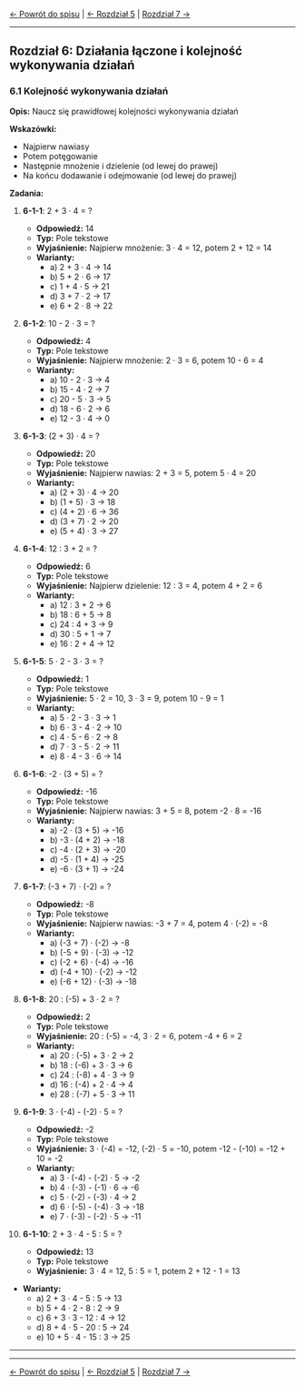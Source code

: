 [← Powrót do spisu](zadania_index.md) | [← Rozdział 5](zadania_5.md) | [Rozdział 7 →](zadania_7.md)

---

## Rozdział 6: Działania łączone i kolejność wykonywania działań

### 6.1 Kolejność wykonywania działań

**Opis:** Naucz się prawidłowej kolejności wykonywania działań

**Wskazówki:**
- Najpierw nawiasy
- Potem potęgowanie
- Następnie mnożenie i dzielenie (od lewej do prawej)
- Na końcu dodawanie i odejmowanie (od lewej do prawej)

**Zadania:**

1. **6-1-1**: 2 + 3 · 4 = ?
   - **Odpowiedź:** 14
   - **Typ:** Pole tekstowe
   - **Wyjaśnienie:** Najpierw mnożenie: 3 · 4 = 12, potem 2 + 12 = 14
   - **Warianty:**
     - a) 2 + 3 · 4 → 14
     - b) 5 + 2 · 6 → 17
     - c) 1 + 4 · 5 → 21
     - d) 3 + 7 · 2 → 17
     - e) 6 + 2 · 8 → 22


2. **6-1-2**: 10 - 2 · 3 = ?
   - **Odpowiedź:** 4
   - **Typ:** Pole tekstowe
   - **Wyjaśnienie:** Najpierw mnożenie: 2 · 3 = 6, potem 10 - 6 = 4
   - **Warianty:**
     - a) 10 - 2 · 3 → 4
     - b) 15 - 4 · 2 → 7
     - c) 20 - 5 · 3 → 5
     - d) 18 - 6 · 2 → 6
     - e) 12 - 3 · 4 → 0


3. **6-1-3**: (2 + 3) · 4 = ?
   - **Odpowiedź:** 20
   - **Typ:** Pole tekstowe
   - **Wyjaśnienie:** Najpierw nawias: 2 + 3 = 5, potem 5 · 4 = 20
   - **Warianty:**
     - a) (2 + 3) · 4 → 20
     - b) (1 + 5) · 3 → 18
     - c) (4 + 2) · 6 → 36
     - d) (3 + 7) · 2 → 20
     - e) (5 + 4) · 3 → 27


4. **6-1-4**: 12 : 3 + 2 = ?
   - **Odpowiedź:** 6
   - **Typ:** Pole tekstowe
   - **Wyjaśnienie:** Najpierw dzielenie: 12 : 3 = 4, potem 4 + 2 = 6
   - **Warianty:**
     - a) 12 : 3 + 2 → 6
     - b) 18 : 6 + 5 → 8
     - c) 24 : 4 + 3 → 9
     - d) 30 : 5 + 1 → 7
     - e) 16 : 2 + 4 → 12


5. **6-1-5**: 5 · 2 - 3 · 3 = ?
   - **Odpowiedź:** 1
   - **Typ:** Pole tekstowe
   - **Wyjaśnienie:** 5 · 2 = 10, 3 · 3 = 9, potem 10 - 9 = 1
   - **Warianty:**
     - a) 5 · 2 - 3 · 3 → 1
     - b) 6 · 3 - 4 · 2 → 10
     - c) 4 · 5 - 6 · 2 → 8
     - d) 7 · 3 - 5 · 2 → 11
     - e) 8 · 4 - 3 · 6 → 14


6. **6-1-6**: -2 · (3 + 5) = ?
   - **Odpowiedź:** -16
   - **Typ:** Pole tekstowe
   - **Wyjaśnienie:** Najpierw nawias: 3 + 5 = 8, potem -2 · 8 = -16
   - **Warianty:**
     - a) -2 · (3 + 5) → -16
     - b) -3 · (4 + 2) → -18
     - c) -4 · (2 + 3) → -20
     - d) -5 · (1 + 4) → -25
     - e) -6 · (3 + 1) → -24


7. **6-1-7**: (-3 + 7) · (-2) = ?
   - **Odpowiedź:** -8
   - **Typ:** Pole tekstowe
   - **Wyjaśnienie:** Najpierw nawias: -3 + 7 = 4, potem 4 · (-2) = -8
   - **Warianty:**
     - a) (-3 + 7) · (-2) → -8
     - b) (-5 + 9) · (-3) → -12
     - c) (-2 + 6) · (-4) → -16
     - d) (-4 + 10) · (-2) → -12
     - e) (-6 + 12) · (-3) → -18


8. **6-1-8**: 20 : (-5) + 3 · 2 = ?
   - **Odpowiedź:** 2
   - **Typ:** Pole tekstowe
   - **Wyjaśnienie:** 20 : (-5) = -4, 3 · 2 = 6, potem -4 + 6 = 2
   - **Warianty:**
     - a) 20 : (-5) + 3 · 2 → 2
     - b) 18 : (-6) + 3 · 3 → 6
     - c) 24 : (-8) + 4 · 3 → 9
     - d) 16 : (-4) + 2 · 4 → 4
     - e) 28 : (-7) + 5 · 3 → 11


9. **6-1-9**: 3 · (-4) - (-2) · 5 = ?
   - **Odpowiedź:** -2
   - **Typ:** Pole tekstowe
   - **Wyjaśnienie:** 3 · (-4) = -12, (-2) · 5 = -10, potem -12 - (-10) = -12 + 10 = -2
   - **Warianty:**
     - a) 3 · (-4) - (-2) · 5 → -2
     - b) 4 · (-3) - (-1) · 6 → -6
     - c) 5 · (-2) - (-3) · 4 → 2
     - d) 6 · (-5) - (-4) · 3 → -18
     - e) 7 · (-3) - (-2) · 5 → -11


10. **6-1-10**: 2 + 3 · 4 - 5 : 5 = ?
    - **Odpowiedź:** 13
    - **Typ:** Pole tekstowe
    - **Wyjaśnienie:** 3 · 4 = 12, 5 : 5 = 1, potem 2 + 12 - 1 = 13
   - **Warianty:**
     - a) 2 + 3 · 4 - 5 : 5 → 13
     - b) 5 + 4 · 2 - 8 : 2 → 9
     - c) 6 + 3 · 3 - 12 : 4 → 12
     - d) 8 + 4 · 5 - 20 : 5 → 24
     - e) 10 + 5 · 4 - 15 : 3 → 25


---

---

[← Powrót do spisu](zadania_index.md) | [← Rozdział 5](zadania_5.md) | [Rozdział 7 →](zadania_7.md)